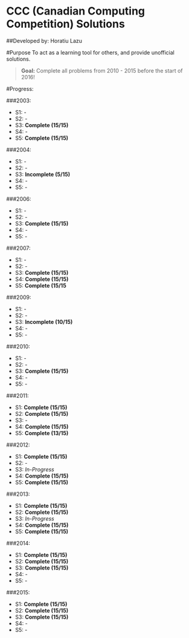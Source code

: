 # CCC (Canadian Computing Competition) Solutions
##Developed by: Horatiu Lazu

#Purpose
To act as a learning tool for others, and provide unofficial solutions.
> **Goal:** Complete all problems from 2010 - 2015 before the start of 2016!

#Progress:

###2003:
* S1: -
* S2: -
* S3: **Complete (15/15)**
* S4: -
* S5: **Complete (15/15)**

###2004:
* S1: -
* S2: -
* S3: **Incomplete (5/15)**
* S4: -
* S5: -

###2006:
* S1: -
* S2: -
* S3: **Complete (15/15)**
* S4: -
* S5: -

###2007:
* S1: -
* S2: -
* S3: **Complete (15/15)**
* S4: **Complete (15/15)**
* S5: **Complete (15/15**

###2009:
* S1: -
* S2: -
* S3: **Incomplete (10/15)**
* S4: -
* S5: -

###2010:
* S1: -
* S2: -
* S3: **Complete (15/15)**
* S4: -
* S5: -

###2011:
* S1: **Complete (15/15)**
* S2: **Complete (15/15)**
* S3: -
* S4: **Complete (15/15)**
* S5: **Complete (13/15)**

###2012:
* S1: **Complete (15/15)**
* S2: -
* S3: _In-Progress_
* S4: **Complete (15/15)**
* S5: **Complete (15/15)**

###2013:
* S1: **Complete (15/15)**
* S2: **Complete (15/15)**
* S3: _In-Progress_
* S4: **Complete (15/15)**
* S5: **Complete (15/15)**

###2014:
* S1: **Complete (15/15)**
* S2: **Complete (15/15)**
* S3: **Complete (15/15)**
* S4: -
* S5: -

###2015:
* S1: **Complete (15/15)**
* S2: **Complete (15/15)**
* S3: **Complete (15/15)**
* S4: -
* S5: -

